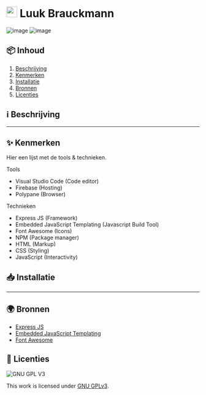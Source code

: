 <h1>
  <img src="https://user-images.githubusercontent.com/47314813/218471748-d983dce9-0d2b-4220-9822-4167b0f43aac.png" style="height: 1em;">
  <span>Luuk Brauckmann</span>
</h1>

![image](https://user-images.githubusercontent.com/47314813/218473330-b2ffe8bf-cd32-4a76-a09a-6c0c9b1cb22e.png)
![image](https://user-images.githubusercontent.com/47314813/218473207-49481694-f162-44a2-863e-7958d3be9144.png)


<h2 id="inhoud">📦 Inhoud</h2>

<ol>
  <li>
    <a href="#beschrijving">Beschrijving</a>
  </li>
  <li>
    <a href="#kenmerken">Kenmerken</a>
  </li>
  <li>
    <a href="#installatie">Installatie</a>
  </li>
  <li>
    <a href="#bronnen">Bronnen</a>
  </li>
  <li>
    <a href="#licenties">Licenties</a>
  </li>
</ol>


<h2 id="beschrijving">ℹ️ Beschrijving</h2>

***

<h2 id="kenmerken">✨ Kenmerken</h2>

Hier een lijst met de tools & technieken.

Tools
- Visual Studio Code (Code editor)
- Firebase (Hosting)
- Polypane (Browser)

Technieken
- Express JS (Framework)
- Embedded JavaScript Templating (Javascript Build Tool)
- Font Awesome (Icons)
- NPM (Package manager)
- HTML (Markup)
- CSS (Styling)
- JavaScript (Interactivity)

<h2 id="installatie">📥 Installatie</h2>

***

<h2 id="bronnen">🌍 Bronnen</h2>

- [Express JS](https://expressjs.com/)
- [Embedded JavaScript Templating](https://ejs.co/)
- [Font Awesome](https://fontawesome.com/)

<h2 id="licenties">🪪 Licenties</h2>

![GNU GPL V3](https://www.gnu.org/graphics/gplv3-127x51.png)

This work is licensed under [GNU GPLv3](./LICENSE).

